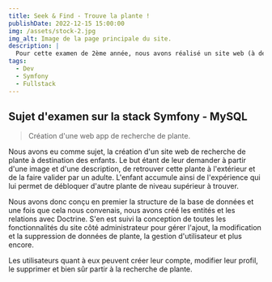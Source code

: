 ```yaml
---
title: Seek & Find - Trouve la plante !
publishDate: 2022-12-15 15:00:00
img: /assets/stock-2.jpg
img_alt: Image de la page principale du site.
description: |
  Pour cette examen de 2ème année, nous avons réalisé un site web (à destination des utilisateurs mobiles), de recherche de plantes.
tags:
  - Dev
  - Symfony
  - Fullstack
---
```


## Sujet d'examen sur la stack Symfony - MySQL

> Création d'une web app de recherche de plante.

Nous avons eu comme sujet, la création d'un site web de recherche de plante à destination des enfants. Le but étant de leur demander à partir d'une image et d'une description, de retrouver cette plante à l'extérieur et de la faire valider par un adulte. L'enfant accumule ainsi de l'expérience qui lui permet de débloquer d'autre plante de niveau supérieur à trouver.

Nous avons donc conçu en premier la structure de la base de données et une fois que cela nous convenais, nous avons créé les entités et les relations avec Doctrine.
S'en est suivi la conception de toutes les fonctionnalités du site côté administrateur pour gérer l'ajout, la modification et la suppression de données de plante, la gestion d'utilisateur et plus encore.

Les utilisateurs quant à eux peuvent créer leur compte, modifier leur profil, le supprimer et bien sûr partir à la recherche de plante.